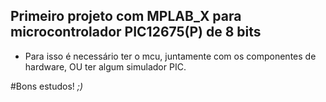 ## Primeiro projeto com MPLAB_X para microcontrolador PIC12675(P) de 8 bits

- Para isso é necessário ter o mcu, juntamente com os componentes de hardware, OU ter algum simulador PIC.

#Bons estudos! _;)_
